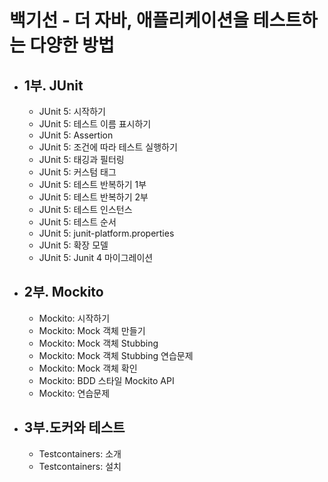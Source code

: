 # 백기선 - 더 자바, 애플리케이션을 테스트하는 다양한 방법

- 1부. JUnit
  - 
  - JUnit 5: 시작하기
  - JUnit 5: 테스트 이름 표시하기
  - JUnit 5: Assertion
  - JUnit 5: 조건에 따라 테스트 실행하기
  - JUnit 5: 태깅과 필터링
  - JUnit 5: 커스텀 태그
  - JUnit 5: 테스트 반복하기 1부
  - JUnit 5: 테스트 반복하기 2부
  - JUnit 5: 테스트 인스턴스
  - JUnit 5: 테스트 순서
  - JUnit 5: junit-platform.properties
  - JUnit 5: 확장 모델
  - JUnit 5: Junit 4 마이그레이션
- 2부. Mockito   
  -
  - Mockito: 시작하기
  - Mockito: Mock 객체 만들기
  - Mockito: Mock 객체 Stubbing
  - Mockito: Mock 객체 Stubbing 연습문제
  - Mockito: Mock 객체 확인
  - Mockito: BDD 스타일 Mockito API
  - Mockito: 연습문제
- 3부.도커와 테스트
  -    
  - Testcontainers: 소개
  - Testcontainers: 설치
